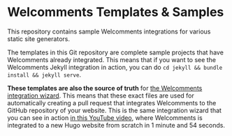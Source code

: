 # Welcomments Templates & Samples

This repository contains sample Welcomments integrations for various static site generators.

The templates in this Git repository are complete sample projects that have Welcomments already integrated. This means that if you want to see the Welcomments Jekyll integration in action, you can do `cd jekyll && bundle install && jekyll serve`.

**These templates are also the source of truth** for [the Welcomments integration wizard](https://app.welcomments.io/new/choose). This means that these exact files are used for automatically creating a pull request that integrates Welcomments to the GitHub repository of your website. This is the same integration wizard that you can see in action [in this YouTube video](https://www.youtube.com/watch?v=AIG7LTOrd1Q), where Welcomments is integrated to a new Hugo website from scratch in 1 minute and 54 seconds.
